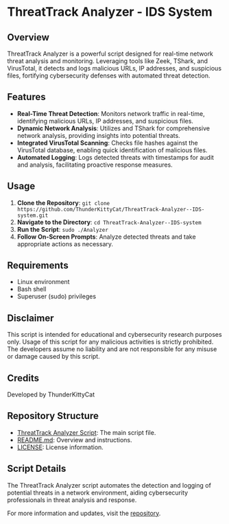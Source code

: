 # ThreatTrack Analyzer - IDS System

## Overview
ThreatTrack Analyzer is a powerful script designed for real-time network threat analysis and monitoring. Leveraging tools like Zeek, TShark, and VirusTotal, it detects and logs malicious URLs, IP addresses, and suspicious files, fortifying cybersecurity defenses with automated threat detection.

## Features
- **Real-Time Threat Detection**: Monitors network traffic in real-time, identifying malicious URLs, IP addresses, and suspicious files.
- **Dynamic Network Analysis**: Utilizes and TShark for comprehensive network analysis, providing insights into potential threats.
- **Integrated VirusTotal Scanning**: Checks file hashes against the VirusTotal database, enabling quick identification of malicious files.
- **Automated Logging**: Logs detected threats with timestamps for audit and analysis, facilitating proactive response measures.

## Usage
1. **Clone the Repository**: `git clone https://github.com/ThunderKittyCat/ThreatTrack-Analyzer--IDS-system.git`
2. **Navigate to the Directory**: `cd ThreatTrack-Analyzer--IDS-system`
3. **Run the Script**: `sudo ./Analyzer`
4. **Follow On-Screen Prompts**: Analyze detected threats and take appropriate actions as necessary.

## Requirements
- Linux environment
- Bash shell
- Superuser (sudo) privileges

## Disclaimer
This script is intended for educational and cybersecurity research purposes only. Usage of this script for any malicious activities is strictly prohibited. The developers assume no liability and are not responsible for any misuse or damage caused by this script.

## Credits
Developed by ThunderKittyCat

## Repository Structure

- [ThreatTrack Analyzer Script](./Analyzer): The main script file.
- [README.md](./README.md): Overview and instructions.
- [LICENSE](./LICENSE): License information.

## Script Details

The ThreatTrack Analyzer script automates the detection and logging of potential threats in a network environment, aiding cybersecurity professionals in threat analysis and response.

For more information and updates, visit the [repository](https://github.com/ThunderKittyCat/ThreatTrack-Analyzer--IDS-system).
